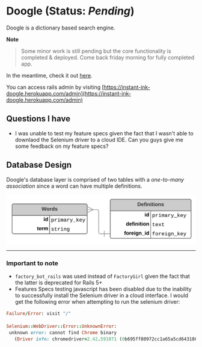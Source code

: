 # Doogle (Status: _Pending_)
Doogle is a dictionary based search engine. 

**Note**
> Some minor work is still pending but the core functionality is completed & deployed. 
> Come back friday morning for fully completed app.

In the meantime, check it out [here](https://instant-ink-doogle.herokuapp.com/).


You can access rails admin by visiting [https://instant-ink-doogle.herokuapp.com/admin](https://instant-ink-doogle.herokuapp.com/admin)


## Questions I have
- I was unable to test my feature specs given the fact that I wasn't able to downlaod 
the Selenium driver to a cloud IDE. Can you guys give me some feedback on my feature specs?


## Database Design
Doogle's database layer is comprised of two tables with a *one-to-many association* since a 
word can have multiple definitions. 

![Database Design](/app/assets/images/documentation/database_design.png)

----

### Important to note
* `factory_bot_rails` was used instead of `FactoryGirl` given the fact that the latter is deprecated for Rails 5+
* Features Specs testing javascript has been disabled due to the inability to successfully install the Selenium driver in a cloud interface. I would get the following error when attempting to run the selenium driver:
```ruby
Failure/Error: visit "/"

Selenium::WebDriver::Error::UnknownError:
 unknown error: cannot find Chrome binary
   (Driver info: chromedriver=2.42.591071 (0b695ff80972cc1a65a5cd643186d2ae582cd4ac),platform=Linux 4.14.62-65.117.amzn1.x86_64 x86_64)
```